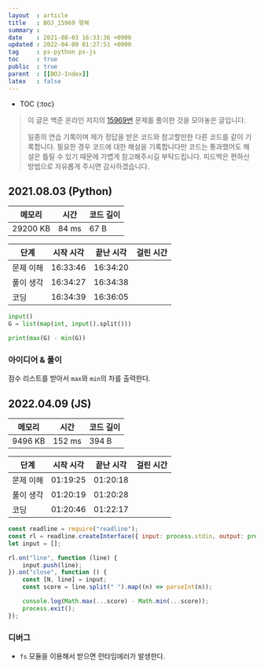 ```yaml
---
layout  : article
title   : BOJ_15969 행복
summary : 
date    : 2021-08-03 16:33:36 +0900
updated : 2022-04-09 01:27:51 +0900
tag     : ps-python ps-js
toc     : true
public  : true
parent  : [[BOJ-Index]]
latex   : false
---
```

* TOC
{:toc}

> 이 글은 백준 온라인 저지의 [15969번](https://www.acmicpc.net/problem/15969) 문제를 풀이한 것을 모아놓은 글입니다.
>
> 일종의 연습 기록이며 제가 정답을 받은 코드와 참고할만한 다른 코드를 같이 기록합니다. 필요한 경우 코드에 대한 해설을 기록합니다만 코드는 통과했어도 해설은 틀릴 수 있기 때문에 가볍게 참고해주시길 부탁드립니다. 피드백은 편하신 방법으로 자유롭게 주시면 감사하겠습니다.

## 2021.08.03 (Python)

| 메모리    | 시간  | 코드 길이 |
| --------- | ----- | --------- |
| 29200 KB  | 84 ms | 67 B      |

| 단계      | 시작 시각 | 끝난 시각 | 걸린 시간 |
| --------- | --------- | --------- | --------- |
| 문제 이해 | 16:33:46  | 16:34:20  |           |
| 풀이 생각 | 16:34:27  | 16:34:38  |           |
| 코딩      | 16:34:39  | 16:36:05  |           |

```python
input()
G = list(map(int, input().split()))

print(max(G) - min(G))
```

### 아이디어 & 풀이

점수 리스트를 받아서 `max`와 `min`의 차를 출력한다.

## 2022.04.09 (JS)

| 메모리    | 시간   | 코드 길이 |
| --------- | -----  | --------- |
| 9496 KB   | 152 ms | 394 B     |

| 단계      | 시작 시각 | 끝난 시각 | 걸린 시간 |
| --------- | --------- | --------- | --------- |
| 문제 이해 | 01:19:25  | 01:20:18  |           |
| 풀이 생각 | 01:20:19  | 01:20:28  |           |
| 코딩      | 01:20:46  | 01:22:17  |           |

```js
const readline = require("readline");
const rl = readline.createInterface({ input: process.stdin, output: process.stdout });
let input = [];

rl.on("line", function (line) {
    input.push(line);
}).on("close", function () {
    const [N, line] = input;
    const score = line.split(" ").map((n) => parseInt(n));

    console.log(Math.max(...score) - Math.min(...score));
    process.exit();
});
```

### 디버그

* `fs` 모듈을 이용해서 받으면 런타임에러가 발생한다.

